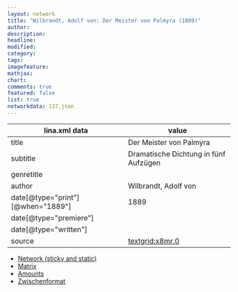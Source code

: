 ```yaml
---
layout: network
title: "Wilbrandt, Adolf von: Der Meister von Palmyra (1889)"
author:
description:
headline:
modified:
category:
tags:
imagefeature: 
mathjax: 
chart: 
comments: true
featured: false
list: true
networkdata: 137.json
---
```

lina.xml data  | value
------------- | -------------
title|Der Meister von Palmyra
subtitle|Dramatische Dichtung in fünf Aufzügen
genretitle|
author|Wilbrandt, Adolf von
date[@type="print"][@when="1889"]|1889
date[@type="premiere"]|
date[@type="written"]|
source|[textgrid:x8mr.0](https://textgridlab.org/1.0/tgcrud-public/rest/textgrid:x8mr.0/data)



* [Network (sticky and static)](/linas/network137)
* [Matrix](/linas/matrix137)
* [Amounts](/linas/amount137)
* [Zwischenformat](/linas/lina137 )
